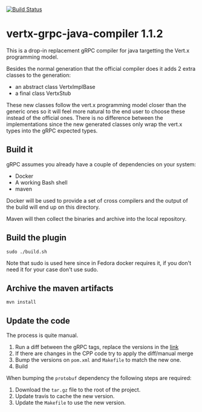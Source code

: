[![Build Status](https://travis-ci.org/vert-x3/vertx-grpc-java-compiler.svg?branch=master)](https://travis-ci.org/vert-x3/vertx-grpc-java-compiler)

# vertx-grpc-java-compiler 1.1.2

This is a drop-in replacement gRPC compiler for java targetting the Vert.x programming model.

Besides the normal generation that the official compiler does it adds 2 extra classes to the generation:

* an abstract class <ServiceName>VertxImplBase
* a final class <ServiceName>VertxStub

These new classes follow the vert.x programming model closer than the generic ones so it will feel more
natural to the end user to choose these instead of the official ones. There is no difference between the
implementations since the new generated classes only wrap the vert.x types into the gRPC expected types.

## Build it

gRPC assumes you already have a couple of dependencies on your system:

* Docker
* A working Bash shell
* maven

Docker will be used to provide a set of cross compilers and the output of the build will end up on this directory.

Maven will then collect the binaries and archive into the local repository.

## Build the plugin

```
sudo ./build.sh
```

Note that sudo is used here since in Fedora docker requires it, if you don't need it for your case don't use sudo.

## Archive the maven artifacts

```
mvn install
```
## Update the code

The process is quite manual.

1. Run a diff between the gRPC tags, replace the versions in the [link](https://github.com/grpc/grpc-java/compare/v1.1.1...v1.1.2)
2. If there are changes in the CPP code try to apply the diff/manual merge
3. Bump the versions on `pom.xml` and `Makefile` to match the new one.
4. Build

When bumping the `protobuf` dependency the following steps are required:

1. Download the `tar.gz` file to the root of the project.
2. Update travis to cache the new version.
3. Update the `Makefile` to use the new version.